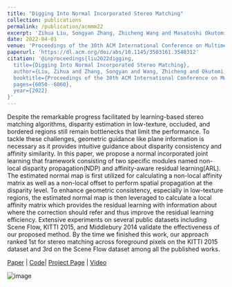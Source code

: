 ```yaml
---
title: "Digging Into Normal Incorporated Stereo Matching"
collection: publications
permalink: /publication/acmmm22
excerpt: 'Zihua Liu, Songyan Zhang, Zhicheng Wang and Masatoshi Okutomi'
date: 2022-04-01
venue: 'Proceedings of the 30th ACM International Conference on Multimedia.(ACMMM22)'
paperurl: 'https://dl.acm.org/doi/abs/10.1145/3503161.3548312'
citation: '@inproceedings{liu2022digging,
  title={Digging Into Normal Incorporated Stereo Matching},
  author={Liu, Zihua and Zhang, Songyan and Wang, Zhicheng and Okutomi, Masatoshi},
  booktitle={Proceedings of the 30th ACM International Conference on Multimedia},
  pages={6050--6060},
  year={2022}
}'
---
```

Despite the remarkable progress facilitated by learning-based stereo matching algorithms, disparity estimation in low-texture, occluded, and bordered regions still remain bottlenecks that limit the performance. To tackle these challenges, geometric guidance like plane information is necessary as it provides intuitive guidance about disparity consistency and affinity similarity. In this paper, we propose a normal incorporated joint learning that framework consisting of two specific modules named non-local disparity propagation(NDP) and affinity-aware residual learning(ARL). The estimated normal map is first utilized for calculating a non-local affinity matrix as well as a non-local offset to perform spatial propagation at the disparity level. To enhance geometric consistency, especially in low-texture regions, the estimated normal map is then leveraged to calculate a local affinity matrix which provides the residual learning with information about where the correction should refer and thus improve the residual learning efficiency. Extensive experiments on several public datasets including Scene Flow, KITTI 2015, and Middlebury 2014 validate the effectiveness of our proposed method. By the time we finished this work, our approach ranked 1st for stereo matching across foreground pixels on the KITTI 2015 dataset and 3rd on the Scene Flow dataset among all the published works.

[Paper](https://dl.acm.org/doi/abs/10.1145/3503161.3548312) |
[Code](https://github.com/Magicboomliu/GOAT)| [Project Page](http://www.ok.sc.e.titech.ac.jp/res/DeepSM/acmmm22.html) | [Video](https://www.bilibili.com/video/BV1G8411a7tU/?spm_id_from=333.337.search-card.all.click&vd_source=e899c007573da1ac5f71125f2a409eaa)  

![image](http://www.ok.sc.e.titech.ac.jp/res/DeepSM/figure/main_00.png)